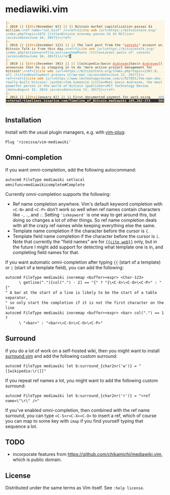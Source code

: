 # mediawiki.vim

![](https://raw.githubusercontent.com/riceissa/vim-mediawiki/gh-pages/actionshot.gif)

## Installation

Install with the usual plugin managers, e.g. with
[vim-plug](https://github.com/junegunn/vim-plug):

```vim
Plug 'riceissa/vim-mediawiki'
```

## Omni-completion

If you want omni-completion, add the following autocommand:

```vim
autocmd FileType mediawiki setlocal omnifunc=mediawikicomplete#Complete
```

Currently omni-completion supports the following:

* Ref name completion anywhere. Vim's default keyword completion with `<C-N>`
  and `<C-P>` don't work so well when ref names contain characters like `-`,
  `.`, and `:`. Setting `'iskeyword'` is one way to get around this, but doing
  so changes a lot of other things. So ref name completion deals with all the
  crazy ref names while keeping everything else the same.
* Template name completion if the character before the cursor is `{`.
* Template field name completion if the character before the cursor is `|`.
  Note that currently the "field names" are for [`{{cite web}}`][citeweb] only,
  but in the future I might add support for detecting what template one is in,
  and completing field names for that.

If you want automatic omni-completion after typing `{{` (start of a template)
or `|` (start of a template field), you can add the following:

```vim
autocmd FileType mediawiki inoremap <buffer><expr> <Char-123>
      \ getline(".")[col(".") - 2] == "{" ? "{\<C-X>\<C-O>\<C-P>" : "{"
" A bar at the start of a line is likely to be the start of a table separator,
" so only start the completion if it is not the first character on the line
autocmd FileType mediawiki inoremap <buffer><expr> <bar> col(".") == 1 ?
      \ "<bar>" : "<bar>\<C-X>\<C-O>\<C-P>"
```

## Surround

If you do a lot of work on a self-hosted wiki, then you might want to install
[surround.vim](https://github.com/tpope/vim-surround) and add the following
custom surround:

```vim
autocmd FileType mediawiki let b:surround_{char2nr('w')} = "[[wikipedia:\r|]]"
```

If you repeat ref names a lot, you might want to add the following custom
surround:

```vim
autocmd FileType mediawiki let b:surround_{char2nr('r')} = "<ref name=\"\r\" />"
```

If you've enabled omni-completion, then combined with the ref name surround,
you can type `<C-S>r<C-X><C-O>` to insert a ref, which of course you can map to
some key with `imap` if you find yourself typing that sequence a lot.

## TODO

- incorporate features from <https://github.com/chikamichi/mediawiki.vim>, which
  is public domain.

## License

Distributed under the same terms as Vim itself. See `:help license`.

[citeweb]: https://en.wikipedia.org/wiki/Template:Cite_web
